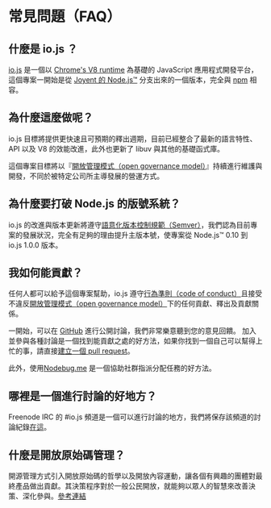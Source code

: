 # 常見問題（FAQ）

## 什麼是 io.js ？

[io.js](https://github.com/nodejs/io.js) 是一個以 [Chrome's V8 runtime](http://code.google.com/p/v8/) 為基礎的 JavaScript 應用程式開發平台，這個專案一開始是從 [Joyent 的 Node.js™](https://nodejs.org/) 分支出來的一個版本，完全與 [npm](https://www.npmjs.com/) 相容。

## 為什麼這麼做呢？

io.js 目標將提供更快速且可預期的釋出週期，目前已經整合了最新的語言特性、API 以及 V8 的效能改進，此外也更新了 libuv 與其他的基礎函式庫。

這個專案目標將以『[開放管理模式（open governance model）](https://github.com/nodejs/io.js/blob/master/GOVERNANCE.md#readme)』持續進行維護與開發，不同於被特定公司所主導發展的營運方式。

## 為什麼要打破 Node.js 的版號系統？

io.js 的改進與版本更新將遵守[語意化版本控制規範（Semver）](http://semver.org/)，我們認為目前專案的發展狀況，完全有足夠的理由提升主版本號，使專案從 Node.js™ 0.10 到 io.js 1.0.0 版本。

## 我如何能貢獻？

任何人都可以給予這個專案幫助，io.js 遵守[行為準則（code of conduct）](https://github.com/nodejs/io.js/blob/master/CONTRIBUTING.md#code-of-conduct)且接受不違反[開放管理模式（open governance model）](https://github.com/nodejs/io.js/blob/master/GOVERNANCE.md#readme)下的任何貢獻、釋出及貢獻關係。

一開始，可以在 [GitHub](https://github.com/nodejs/io.js/issues) 進行公開討論，我們非常樂意聽到您的意見回饋。 加入並參與各種討論是一個找到能貢獻之處的好方法，如果你找到一個自己可以幫得上忙的事，請直接[建立一個 pull request](https://github.com/nodejs/io.js/blob/master/CONTRIBUTING.md#code-contributions)。

此外，使用[Nodebug.me](http://nodebug.me/) 是一個協助社群指派分配任務的好方法。

## 哪裡是一個進行討論的好地方？

Freenode IRC 的 #io.js 頻道是一個可以進行討論的地方，我們將保存該頻道的討論紀錄[在這](http://logs.libuv.org/io.js/latest)。

## 什麼是開放原始碼管理？

開源管理方式引入開放原始碼的哲學以及開放內容運動，讓各個有興趣的團體對最終產品做出貢獻。其決策程序對於一般公民開放，就能夠以眾人的智慧來改善決策、深化參與。[參考連結](https://en.wikipedia.org/wiki/Open-source_governance)
